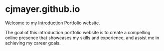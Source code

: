 # cjmayer.github.io

Welcome to my Introduction Portfolio website. 

The goal of this introduction portfolio website is to create a compelling online presence that showcases my skills and experience, and assist me in achieving my career goals.


